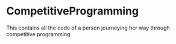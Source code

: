 # CompetitiveProgramming
This contains all the code of a person journeying her way through competitive programming
